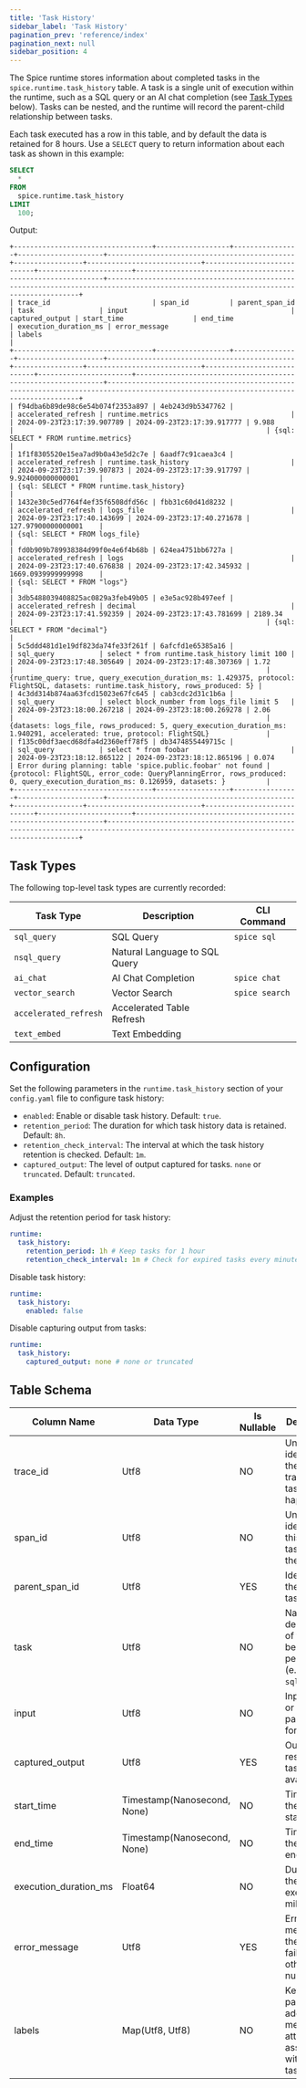 ```yaml
---
title: 'Task History'
sidebar_label: 'Task History'
pagination_prev: 'reference/index'
pagination_next: null
sidebar_position: 4
---
```


The Spice runtime stores information about completed tasks in the `spice.runtime.task_history` table. A task is a single unit of execution within the runtime, such as a SQL query or an AI chat completion (see [Task Types](#task-types) below). Tasks can be nested, and the runtime will record the parent-child relationship between tasks.

Each task executed has a row in this table, and by default the data is retained for 8 hours. Use a `SELECT` query to return information about each task as shown in this example:

```sql
SELECT
  *
FROM
  spice.runtime.task_history
LIMIT
  100;
```

Output:

```console
+----------------------------------+------------------+----------------+---------------------+----------------------------------------------+-----------------+----------------------------+----------------------------+-----------------------+--------------------------------------------------------------+-------------------------------------------------------------------------------------------------------------------------------------+
| trace_id                         | span_id          | parent_span_id | task                | input                                        | captured_output | start_time                 | end_time                   | execution_duration_ms | error_message                                                | labels                                                                                                                              |
+----------------------------------+------------------+----------------+---------------------+----------------------------------------------+-----------------+----------------------------+----------------------------+-----------------------+--------------------------------------------------------------+-------------------------------------------------------------------------------------------------------------------------------------+
| f94dba6b89de98c6e54b074f2353a897 | 4eb243d9b5347762 |                | accelerated_refresh | runtime.metrics                              |                 | 2024-09-23T23:17:39.907789 | 2024-09-23T23:17:39.917777 | 9.988                 |                                                              | {sql: SELECT * FROM runtime.metrics}                                                                                                |
| 1f1f8305520e15ea7ad9b0a43e5d2c7e | 6aadf7c91caea3c4 |                | accelerated_refresh | runtime.task_history                         |                 | 2024-09-23T23:17:39.907873 | 2024-09-23T23:17:39.917797 | 9.924000000000001     |                                                              | {sql: SELECT * FROM runtime.task_history}                                                                                           |
| 1432e30c5ed7764f4ef35f6508dfd56c | fbb31c60d41d8232 |                | accelerated_refresh | logs_file                                    |                 | 2024-09-23T23:17:40.143699 | 2024-09-23T23:17:40.271678 | 127.97900000000001    |                                                              | {sql: SELECT * FROM logs_file}                                                                                                      |
| fd0b909b789938384d99f0e4e6f4b68b | 624ea4751bb6727a |                | accelerated_refresh | logs                                         |                 | 2024-09-23T23:17:40.676838 | 2024-09-23T23:17:42.345932 | 1669.0939999999998    |                                                              | {sql: SELECT * FROM "logs"}                                                                                                         |
| 3db5488039408825ac0829a3feb49b05 | e3e5ac928b497eef |                | accelerated_refresh | decimal                                      |                 | 2024-09-23T23:17:41.592359 | 2024-09-23T23:17:43.781699 | 2189.34               |                                                              | {sql: SELECT * FROM "decimal"}                                                                                                      |
| 5c5ddd481d1e19df823da74fe33f261f | 6afcfd1e65385a16 |                | sql_query           | select * from runtime.task_history limit 100 |                 | 2024-09-23T23:17:48.305649 | 2024-09-23T23:17:48.307369 | 1.72                  |                                                              | {runtime_query: true, query_execution_duration_ms: 1.429375, protocol: FlightSQL, datasets: runtime.task_history, rows_produced: 5} |
| 4c3dd314b874aa63fcd15023e67fc645 | cab3cdc2d31c1b6a |                | sql_query           | select block_number from logs_file limit 5   |                 | 2024-09-23T23:18:00.267218 | 2024-09-23T23:18:00.269278 | 2.06                  |                                                              | {datasets: logs_file, rows_produced: 5, query_execution_duration_ms: 1.940291, accelerated: true, protocol: FlightSQL}              |
| f135c00df3aecd68dfa4d2360eff78f5 | db3474855449715c |                | sql_query           | select * from foobar                         |                 | 2024-09-23T23:18:12.865122 | 2024-09-23T23:18:12.865196 | 0.074                 | Error during planning: table 'spice.public.foobar' not found | {protocol: FlightSQL, error_code: QueryPlanningError, rows_produced: 0, query_execution_duration_ms: 0.126959, datasets: }          |
+----------------------------------+------------------+----------------+---------------------+----------------------------------------------+-----------------+----------------------------+----------------------------+-----------------------+--------------------------------------------------------------+-------------------------------------------------------------------------------------------------------------------------------------+
```

## Task Types

The following top-level task types are currently recorded:

| Task Type             | Description                   | CLI Command    |
| --------------------- | ----------------------------- | -------------- |
| `sql_query`           | SQL Query                     | `spice sql`    |
| `nsql_query`          | Natural Language to SQL Query |                |
| `ai_chat`             | AI Chat Completion            | `spice chat`   |
| `vector_search`       | Vector Search                 | `spice search` |
| `accelerated_refresh` | Accelerated Table Refresh     |                |
| `text_embed`          | Text Embedding                |                |

## Configuration

Set the following parameters in the `runtime.task_history` section of your `config.yaml` file to configure task history:

- `enabled`: Enable or disable task history. Default: `true`.
- `retention_period`: The duration for which task history data is retained. Default: `8h`.
- `retention_check_interval`: The interval at which the task history retention is checked. Default: `1m`.
- `captured_output`: The level of output captured for tasks. `none` or `truncated`. Default: `truncated`.

### Examples

Adjust the retention period for task history:

```yaml
runtime:
  task_history:
    retention_period: 1h # Keep tasks for 1 hour
    retention_check_interval: 1m # Check for expired tasks every minute
```

Disable task history:

```yaml
runtime:
  task_history:
    enabled: false
```

Disable capturing output from tasks:

```yaml
runtime:
  task_history:
    captured_output: none # none or truncated
```

## Table Schema

| Column Name           | Data Type                 | Is Nullable | Description                                                                      |
|-----------------------|---------------------------|-------------|----------------------------------------------------------------------------------|
| trace_id              | Utf8                      | NO          | Unique identifier for the entire trace this task happened in                    |
| span_id               | Utf8                      | NO          | Unique identifier for this specific task within the trace                     |
| parent_span_id        | Utf8                      | YES         | Identifier of the parent task, if any                                             |
| task                  | Utf8                      | NO          | Name or description of the task being performed (e.g. `sql_query`)                |
| input                 | Utf8                      | NO          | Input data or parameters for the task                                              |
| captured_output       | Utf8                      | YES         | Output or result of the task, if available                                         |
| start_time            | Timestamp(Nanosecond, None) | NO          | Time when the task started                                                         |
| end_time              | Timestamp(Nanosecond, None) | NO          | Time when the task ended                                                           |
| execution_duration_ms | Float64                     | NO          | Duration of the task execution in milliseconds                                     |
| error_message         | Utf8                        | YES         | Error message if the task failed, otherwise null                                   |
| labels                | Map(Utf8, Utf8)            | NO          | Key-value pairs for additional metadata or attributes associated with the task     |
